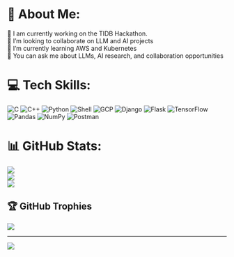 # 💫 About Me:
🔭 I am currently working on the TIDB Hackathon. <br>👯 I’m looking to collaborate on LLM and AI projects<br>🌱 I’m currently learning AWS and Kubernetes<br>💬 You can ask me about LLMs, AI research, and collaboration opportunities<br>


# 💻 Tech Skills:
![C](https://img.shields.io/badge/c-%2300599C.svg?style=for-the-badge&logo=c&logoColor=white) ![C++](https://img.shields.io/badge/c++-%2300599C.svg?style=for-the-badge&logo=c%2B%2B&logoColor=white) ![Python](https://img.shields.io/badge/python-3670A0?style=for-the-badge&logo=python&logoColor=ffdd54) ![Shell](https://img.shields.io/badge/shell-%23121011.svg?style=for-the-badge&logo=gnu-bash&logoColor=white) ![GCP](https://img.shields.io/badge/GCP-%23D00000.svg?style=for-the-badge&logo=google-cloud&logoColor=white) ![Django](https://img.shields.io/badge/django-%23092E20.svg?style=for-the-badge&logo=django&logoColor=white) ![Flask](https://img.shields.io/badge/flask-%23000.svg?style=for-the-badge&logo=flask&logoColor=white) ![TensorFlow](https://img.shields.io/badge/TensorFlow-%23FF6F00.svg?style=for-the-badge&logo=TensorFlow&logoColor=white) ![Pandas](https://img.shields.io/badge/pandas-%23150458.svg?style=for-the-badge&logo=pandas&logoColor=white) ![NumPy](https://img.shields.io/badge/numpy-%23013243.svg?style=for-the-badge&logo=numpy&logoColor=white) ![Postman](https://img.shields.io/badge/Postman-FF6C37?style=for-the-badge&logo=postman&logoColor=white)
# 📊 GitHub Stats:
![](https://github-readme-stats.vercel.app/api?username=pathfindermilan&theme=dark&hide_border=false&include_all_commits=true&count_private=false)<br/>
![](https://github-readme-streak-stats.herokuapp.com/?user=pathfindermilan&theme=dark&hide_border=false)<br/>
![](https://github-readme-stats.vercel.app/api/top-langs/?username=pathfindermilan&theme=dark&hide_border=false&include_all_commits=true&count_private=false&layout=compact)

## 🏆 GitHub Trophies
![](https://github-profile-trophy.vercel.app/?username=pathfindermilan&theme=radical&no-frame=false&no-bg=false&margin-w=4)

---
[![](https://visitcount.itsvg.in/api?id=Ghostfreak-077&icon=2&color=8)](https://visitcount.itsvg.in)

<!-- Proudly created with GPRM ( https://gprm.itsvg.in ) -->

